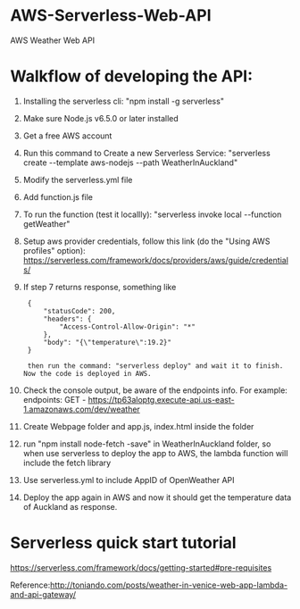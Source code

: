 # AWS-Serverless-Web-API
AWS Weather Web API

# Walkflow of developing the API:
1. Installing the serverless cli:
    "npm install -g serverless"
2. Make sure Node.js v6.5.0 or later installed
3. Get a free AWS account
4. Run this command to Create a new Serverless Service: "serverless create --template aws-nodejs --path WeatherInAuckland"
5. Modify the serverless.yml file 
6. Add function.js file
7. To run the function (test it locallly): "serverless invoke local --function getWeather"
8. Setup aws provider credentials, follow this link (do the "Using AWS profiles" option): https://serverless.com/framework/docs/providers/aws/guide/credentials/

9. If step 7 returns response, something like

        {
            "statusCode": 200,
            "headers": {
                "Access-Control-Allow-Origin": "*"
            },
            "body": "{\"temperature\":19.2}"
        }

        then run the command: "serverless deploy" and wait it to finish. Now the code is deployed in AWS.
9. Check the console output, be aware of the endpoints info. For example: 
endpoints:
  GET - https://tp63aloptg.execute-api.us-east-1.amazonaws.com/dev/weather

10. Create Webpage folder and app.js, index.html inside the folder
11. run "npm install node-fetch -save" in WeatherInAuckland folder, so when use serverless to deploy the app to AWS, the lambda function will include the fetch library

12. Use serverless.yml to include AppID of OpenWeather API
13. Deploy the app again in AWS and now it should get the temperature data of Auckland as response.

# Serverless quick start tutorial
https://serverless.com/framework/docs/getting-started#pre-requisites

Reference:http://toniando.com/posts/weather-in-venice-web-app-lambda-and-api-gateway/ 

